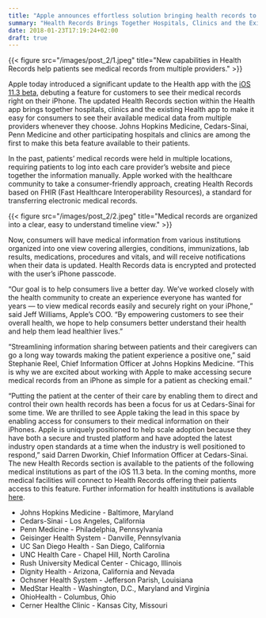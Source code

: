 ```yaml
---
title: "Apple announces effortless solution bringing health records to iPhone"
summary: "Health Records Brings Together Hospitals, Clinics and the Existing Health App to Give a Fuller Snapshot of Health"
date: 2018-01-23T17:19:24+02:00
draft: true
---
```


{{< figure src="/images/post_2/1.jpeg" title="New capabilities in Health Records help patients see medical records from multiple providers." >}}

Apple today introduced a significant update to the Health app with the [iOS 11.3 beta](https://www.apple.com/newsroom/2018/01/apple-previews-ios-11-3/), debuting a feature for customers to see their medical records right on their iPhone. The updated Health Records section within the Health app brings together hospitals, clinics and the existing Health app to make it easy for consumers to see their available medical data from multiple providers whenever they choose. Johns Hopkins Medicine, Cedars-Sinai, Penn Medicine and other participating hospitals and clinics are among the first to make this beta feature available to their patients.

In the past, patients’ medical records were held in multiple locations, requiring patients to log into each care provider’s website and piece together the information manually. Apple worked with the healthcare community to take a consumer-friendly approach, creating Health Records based on FHIR (Fast Healthcare Interoperability Resources), a standard for transferring electronic medical records.

{{< figure src="/images/post_2/2.jpeg" title="Medical records are organized into a clear, easy to understand timeline view." >}}

Now, consumers will have medical information from various institutions organized into one view covering allergies, conditions, immunizations, lab results, medications, procedures and vitals, and will receive notifications when their data is updated. Health Records data is encrypted and protected with the user’s iPhone passcode.

“Our goal is to help consumers live a better day. We’ve worked closely with the health community to create an experience everyone has wanted for years — to view medical records easily and securely right on your iPhone,” said Jeff Williams, Apple’s COO. “By empowering customers to see their overall health, we hope to help consumers better understand their health and help them lead healthier lives.”

“Streamlining information sharing between patients and their caregivers can go a long way towards making the patient experience a positive one,” said Stephanie Reel, Chief Information Officer at Johns Hopkins Medicine. “This is why we are excited about working with Apple to make accessing secure medical records from an iPhone as simple for a patient as checking email.”

“Putting the patient at the center of their care by enabling them to direct and control their own health records has been a focus for us at Cedars-Sinai for some time. We are thrilled to see Apple taking the lead in this space by enabling access for consumers to their medical information on their iPhones. Apple is uniquely positioned to help scale adoption because they have both a secure and trusted platform and have adopted the latest industry open standards at a time when the industry is well positioned to respond,” said Darren Dworkin, Chief Information Officer at Cedars-Sinai.
The new Health Records section is available to the patients of the following medical institutions as part of the iOS 11.3 beta. In the coming months, more medical facilities will connect to Health Records offering their patients access to this feature. Further information for health institutions is available [here](https://www.apple.com/healthcare/).

- Johns Hopkins Medicine - Baltimore, Maryland
- Cedars-Sinai - Los Angeles, California
- Penn Medicine - Philadelphia, Pennsylvania
- Geisinger Health System - Danville, Pennsylvania
- UC San Diego Health - San Diego, California
- UNC Health Care - Chapel Hill, North Carolina
- Rush University Medical Center - Chicago, Illinois
- Dignity Health - Arizona, California and Nevada
- Ochsner Health System - Jefferson Parish, Louisiana 
- MedStar Health -  Washington, D.C., Maryland and Virginia
- OhioHealth - Columbus, Ohio
- Cerner Healthe Clinic - Kansas City, Missouri

